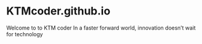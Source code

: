 # KTMcoder.github.io
Welcome to to KTM coder In a faster forward world, innovation doesn’t wait for technology
